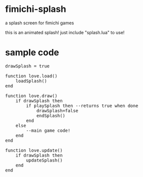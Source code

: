 fimichi-splash
==============

a splash screen for fimichi games

this is an animated splash! just include "splash.lua" to use!

sample code
===========

<pre>
drawSplash = true

function love.load()
	loadSplash()
end

function love.draw()
	if drawSplash then
		if playSplash then --returns true when done
			drawSplash=false
			endSplash()
		end
	else
		--main game code!
	end
end

function love.update()
	if drawSplash then
		updateSplash()
	end
end
</pre>
